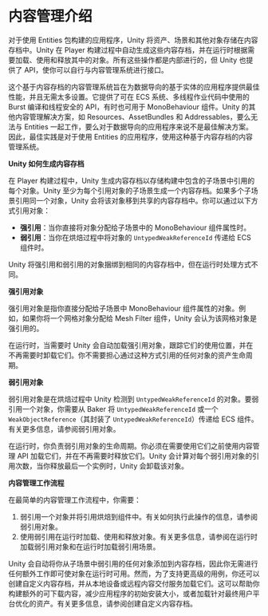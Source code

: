 # 内容管理介绍

对于使用 Entities 包构建的应用程序，Unity 将资产、场景和其他对象存储在内容存档中。Unity 在 Player 构建过程中自动生成这些内容存档，并在运行时根据需要加载、使用和释放其中的对象。所有这些操作都是内部进行的，但 Unity 也提供了 API，使你可以自行与内容管理系统进行接口。

这个基于内容存档的内容管理系统旨在为数据导向的基于实体的应用程序提供最佳性能，并且无需太多设置。它提供了可在 ECS 系统、多线程作业代码中使用的 Burst 编译和线程安全的 API，有时也可用于 MonoBehaviour 组件。Unity 的其他内容管理解决方案，如 Resources、AssetBundles 和 Addressables，要么无法与 Entities 一起工作，要么对于数据导向的应用程序来说不是最佳解决方案。因此，最佳实践是对于使用 Entities 的应用程序，使用这种基于内容存档的内容管理系统。

**Unity 如何生成内容存档**

在 Player 构建过程中，Unity 生成内容存档以存储构建中包含的子场景中引用的每个对象。Unity 至少为每个引用对象的子场景生成一个内容存档。如果多个子场景引用同一个对象，Unity 会将该对象移到共享的内容存档中。你可以通过以下方式引用对象：

* **强引用**：当你直接将对象分配给子场景中的 MonoBehaviour 组件属性时。
* **弱引用**：当你在烘焙过程中将对象的 `UntypedWeakReferenceId` 传递给 ECS 组件时。

Unity 将强引用和弱引用的对象捆绑到相同的内容存档中，但在运行时处理方式不同。

**强引用对象**

强引用对象是指你直接分配给子场景中 MonoBehaviour 组件属性的对象。例如，如果你将一个网格对象分配给 Mesh Filter 组件，Unity 会认为该网格对象是强引用的。

在运行时，当需要时 Unity 会自动加载强引用对象，跟踪它们的使用位置，并在不再需要时卸载它们。你不需要担心通过这种方式引用的任何对象的资产生命周期。

**弱引用对象**

弱引用对象是在烘焙过程中 Unity 检测到 `UntypedWeakReferenceId` 的对象。要弱引用一个对象，你需要从 Baker 将 `UntypedWeakReferenceId` 或一个 `WeakObjectReference`（其封装了 `UntypedWeakReferenceId`）传递给 ECS 组件。有关更多信息，请参阅弱引用对象。

在运行时，你负责弱引用对象的生命周期。你必须在需要使用它们之前使用内容管理 API 加载它们，并在不再需要时释放它们。Unity 会计算对每个弱引用对象的引用次数，当你释放最后一个实例时，Unity 会卸载该对象。

**内容管理工作流程**

在最简单的内容管理工作流程中，你需要：

1. 弱引用一个对象并将引用烘焙到组件中。有关如何执行此操作的信息，请参阅弱引用对象。
2. 使用弱引用在运行时加载、使用和释放对象。有关更多信息，请参阅在运行时加载弱引用对象和在运行时加载弱引用场景。

Unity 会自动将你从子场景中弱引用的任何对象添加到内容存档，因此你无需进行任何额外工作即可使对象在运行时可用。然而，为了支持更高级的用例，你还可以创建自定义内容存档，并从本地设备或远程内容交付服务加载它们。这可以帮助你构建额外的可下载内容，减少应用程序的初始安装大小，或者加载针对最终用户平台优化的资产。有关更多信息，请参阅创建自定义内容存档。

